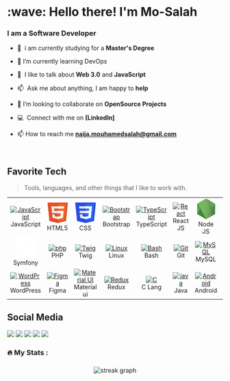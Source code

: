 <h1 align="left" id="salah-title">:wave: Hello there! I'm Mo-Salah </h1>
<h3 align="left">I am a Software Developer  </h3>

- :office: &nbsp;i am currently studying for a **Master's Degree**
 
- 🌱 I’m currently learning DevOps
 
- :speech_balloon: &nbsp;I like to talk about **Web 3.0** and **JavaScript**
 
- :mailbox: &nbsp;Ask me about anything, I am happy to **help**
 
- 👯  I’m looking to collaborate on **OpenSource Projects**
 
- :computer: &nbsp;Connect with me on **[LinkedIn]**
 
- 📫 How to reach me **naija.mouhamedsalah@gmail.com**
 

<!--<div align="center">
  <a href="https://github.com/mo-salah1998">
  <img height="180em" src="https://github-readme-stats.vercel.app/api?username=mo-salah1998&show_icons=true&theme=react&include_all_commits=true&count_private=true"/>
  <img height="180em" src="https://github-readme-stats.vercel.app/api/top-langs/?username=mo-salah1998&layout=compact&langs_count=7&theme=react "/>
</div>
-->
<br>

<h2 align="left" id="salah-tech">Favorite Tech</h2>

> Tools, languages, and other things that I like to work with.

<table align="center">
  <tr>
    <td align="center" width="96">
      <a href="#salah-tech">
        <img src="https://upload.wikimedia.org/wikipedia/commons/thumb/9/99/Unofficial_JavaScript_logo_2.svg/1024px-Unofficial_JavaScript_logo_2.svg.png" width="48" height="48" alt="JavaScript" />
      </a>
      <br>JavaScript
    </td>
    <td align="center" width="96">
      <a href="#salah-tech">
        <img src="https://github.com/mo-salah1998/mo-salah1998/blob/main/1024px-HTML5_logo_and_wordmark.svg%20(2).png?raw=true" width="48" height="48" alt="Html"/>
      </a>
      <br>HTML5
    </td>
    <td align="center" width="96">
      <a href="#salah-tech">
        <img src="https://github.com/mo-salah1998/mo-salah1998/blob/main/langfr-800px-CSS3_logo_and_wordmark.svg%20(2).png" width="48" height="48" alt="css"/>
      </a>
      <br>CSS
    </td>
    <td align="center" width="96">
      <a href="#salah-tech">
        <img src="https://cdn.worldvectorlogo.com/logos/bootstrap-4.svg" width="48" height="48" alt="Bootstrap" />
      </a>
      <br>Bootstrap
    </td>
    <td align="center" width="96">
      <a href="#salah-tech">
        <img src="https://upload.wikimedia.org/wikipedia/commons/thumb/4/4c/Typescript_logo_2020.svg/1200px-Typescript_logo_2020.svg.png" width="48" height="48" alt="TypeScript" />
      </a>
      <br>TypeScript
    </td>
    <td align="center" width="96">
      <a href="#salah-tech">
        <img src="https://brandlogos.net/wp-content/uploads/2020/09/react-logo.png" width="48" height="48" alt="React" />
      </a>
      <br>React JS
    </td>
    <td align="center" width="96">
      <a href="#salah-tech">
        <img src="https://raw.githubusercontent.com/github/explore/80688e429a7d4ef2fca1e82350fe8e3517d3494d/topics/nodejs/nodejs.png" width="48" height="48" alt="Node JS" />
      </a>
      <br>Node JS
    </td>
     <td align="center" width="96"> 
      <a href="#salah-tech" >
        <img src="https://miro.medium.com/max/300/1*_HZPBJ2WejyvkBDJo1CUwg.png" width="48" height="48" alt="Mongo DB" />
      </a>
      <br>MongoDB
    </td>
    <td align="center" width="96">
      <a href="#salah-tech">
        <img src="https://www.pngfind.com/pngs/m/136-1363736_express-js-icon-png-transparent-png.png" width="48" height="48" alt="Express" />
      </a>
      <br>Express
    </td>
  </tr>
  
  <tr>
  <td align="center" width="96">
      <a href="#salah-tech">
        <img src="https://github.com/mo-salah1998/mo-salah1998/blob/main/symfony%20pour%20github%20(3).png" width="48" height="48" alt="Symfony" />
      </a>
      <br>Symfony
    </td>
  <td align="center" width="96">
      <a href="#salah-tech" >
        <img src="https://i.ibb.co/LzmYpDX/146-1466902-php-logo-png-transparent-php-logo-png-png-removebg-preview.png" width="48" height="48" alt="php" />
      </a>
      <br>PHP
    </td>
  <td align="center"  width="96">
      <a href="#salah-tech">
        <img src="https://www.logiciel-libre.org/stock/img/product/logo-twig.png" width="48" height="48" alt="Twig" />
      </a>
      <br>Twig
    </td>
    <td align="center" width="96">
      <a href="#salah-tech" >
        <img src="https://camo.githubusercontent.com/d7574156c7a1844d3c2907bae0e76254cca759290c08e08a6ef2bd7543c8c0ca/68747470733a2f2f692e6962622e636f2f737331374b47302f63376238313133323437666563643833626439623565643562643366333464352d72656d6f766562672d707265766965772e706e67" width="48" height="48" alt="Linux" />
      </a>
      <br>Linux
    </td>
    <td align="center" width="96">
      <a href="#salah-tech">
        <img src="https://bashlogo.com/img/symbol/png/full_colored_dark.png" width="48" height="48" alt="Bash" />
      </a>
      <br>Bash
    </td>
    <td align="center" width="96">
      <a href="#salah-tech" >
        <img src="https://upload.wikimedia.org/wikipedia/commons/thumb/3/3f/Git_icon.svg/1200px-Git_icon.svg.png" width="48" height="48" alt="Git" />
      </a>
      <br>Git
    </td>
    <td align="center"  width="96">
      <a href="#salah-tech">
        <img src="http://pngimg.com/uploads/mysql/mysql_PNG22.png" width="48" height="48" alt="MySQL" />
      </a>
      <br>MySQL
    </td>
    <td align="center" width="96">
      <a href="#salah-tech">
        <img src="https://4.bp.blogspot.com/-rtNRVM3aIvI/XJX_U07Z-II/AAAAAAAAJXY/YpdOo490FTgdKOxM4qDG-2-EzcNFAWkKACK4BGAYYCw/s1600/logo%2Bfirebase%2Bicon.png" width="48" height="48" alt="Firebase" />
      </a>
      <br>Firebase
    </td>
    <td align="center" width="96">
      <a href="#salah-tech" >
        <img src="https://upload.wikimedia.org/wikipedia/commons/thumb/1/17/GraphQL_Logo.svg/2048px-GraphQL_Logo.svg.png" width="48" height="48" alt="GraphQL" />
      </a>
      <br>GraphQL
    </td>
  </tr>
   <tr>
    <td align="center"  width="96">
      <a href="#salah-tech">
        <img src="https://upload.wikimedia.org/wikipedia/commons/thumb/9/98/WordPress_blue_logo.svg/480px-WordPress_blue_logo.svg.png" width="48" height="48" alt="WordPress" />
      </a>
      <br>WordPress
    </td>
    <td align="center" width="96">
      <a href="#salah-tech">
        <img src="https://upload.wikimedia.org/wikipedia/commons/3/33/Figma-logo.svg" width="45" height="45" alt="Figma" />
      </a>
      <br>Figma
    </td>
    <td align="center" width="96">
      <a href="#salah-tech">
        <img src="https://media.zeemly.com/zeemly/product/material-ui.png" width="48" height="48" alt="Material UI" />
      </a>
      <br>Material ui
    </td>
     <td align="center" width="96"> 
      <a href="#salah-tech" >
        <img src="https://cdn.worldvectorlogo.com/logos/redux.svg" width="48" height="48" alt="Redux" />
      </a>
      <br>Redux
    </td>
          <td align="center" width="96"> 
      <a href="#salah-tech" >
        <img src="https://img.icons8.com/color/452/c-programming.png" width="48" height="48" alt="C" />
      </a>
      <br>C Lang
    </td>
    <td align="center" width="96"> 
      <a href="#salah-tech" >
        <img src="https://cdn.icon-icons.com/icons2/2415/PNG/512/java_original_logo_icon_146458.png" width="48" height="48" alt="java" />
      </a>
      <br>Java
    </td>
     <td align="center" width="96"> 
      <a href="#salah-tech" >
        <img src="https://cdn-icons-png.flaticon.com/512/226/226770.png" width="48" height="48" alt="Android" />
      </a>
      <br>Android
    </td>
          <td align="center" width="96"> 
      <a href="#salah-tech" >
        <img src="https://www.docker.com/wp-content/uploads/2022/03/Moby-logo.png" width="48" height="48" alt="docker" />
      </a>
      <br>Docker
    </td>
         <td align="center" width="96"> 
      <a href="#salah-tech" >
        <img src="https://upload.wikimedia.org/wikipedia/commons/thumb/7/7e/Apache_Feather_Logo.svg/1200px-Apache_Feather_Logo.svg.png" width="48" height="48" alt="apache httpd" />
      </a>
      <br>Apache 
    </td>
  </tr>
    
</table>

  ##
 <h2 align="left" id="salah-social-media">Social Media</h2>

<div> 
  <a href="https://www.facebook.com/mouhamedsalah.naija/" target="_blank"><img src="https://img.shields.io/badge/Facebook-1877F2?style=for-the-badge&logo=facebook&logoColor=white" target="facebook"></a> 
  <a href="https://www.instagram.com/mouhamed_salah_naija/" target="_blank"><img src="https://img.shields.io/badge/-Instagram-%23E4405F?style=for-the-badge&logo=instagram&logoColor=white" target="_blank"></a>
 <a href="#" target="_blank"><img src="https://img.shields.io/badge/Discord-7289DA?style=for-the-badge&logo=discord&logoColor=white" target="_blank"></a> 
  <a href = "mailto:naija.mouhamedsalah@gmail.com"><img src="https://img.shields.io/badge/-Gmail-%23333?style=for-the-badge&logo=gmail&logoColor=white" target="_blank"></a>
  <a href="https://www.linkedin.com/in/mouhamed-salah-naija-b9b148199" target="_blank"><img src="https://img.shields.io/badge/-LinkedIn-%230077B5?style=for-the-badge&logo=linkedin&logoColor=white" target="_blank"></a> 
</div>

<h3 align="left">🔥   My Stats :</h3>

###

<div align="center">
  <img src="https://streak-stats.demolab.com?user=mo-salah1998&locale=en&mode=daily&theme=dark&hide_border=false&border_radius=5&order=3" height="220" alt="streak graph"  />
</div>


 
